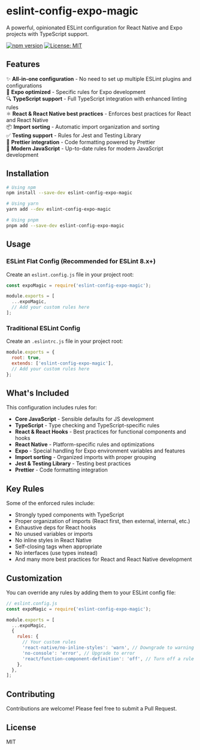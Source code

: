 # eslint-config-expo-magic

A powerful, opinionated ESLint configuration for React Native and Expo projects with TypeScript support.

[![npm version](https://img.shields.io/npm/v/eslint-config-expo-magic.svg)](https://www.npmjs.com/package/eslint-config-expo-magic)
[![License: MIT](https://img.shields.io/badge/License-MIT-blue.svg)](https://opensource.org/licenses/MIT)

## Features

✨ **All-in-one configuration** - No need to set up multiple ESLint plugins and configurations  
🚀 **Expo optimized** - Specific rules for Expo development  
🔍 **TypeScript support** - Full TypeScript integration with enhanced linting rules  
⚛️ **React & React Native best practices** - Enforces best practices for React and React Native  
📦 **Import sorting** - Automatic import organization and sorting  
✅ **Testing support** - Rules for Jest and Testing Library  
💅 **Prettier integration** - Code formatting powered by Prettier  
🔧 **Modern JavaScript** - Up-to-date rules for modern JavaScript development  

## Installation

```bash
# Using npm
npm install --save-dev eslint-config-expo-magic

# Using yarn
yarn add --dev eslint-config-expo-magic

# Using pnpm
pnpm add --save-dev eslint-config-expo-magic
```

## Usage

### ESLint Flat Config (Recommended for ESLint 8.x+)

Create an `eslint.config.js` file in your project root:

```js
const expoMagic = require('eslint-config-expo-magic');

module.exports = [
  ...expoMagic,
  // Add your custom rules here
];
```

### Traditional ESLint Config

Create an `.eslintrc.js` file in your project root:

```js
module.exports = {
  root: true,
  extends: ['eslint-config-expo-magic'],
  // Add your custom rules here
};
```

## What's Included

This configuration includes rules for:

- **Core JavaScript** - Sensible defaults for JS development
- **TypeScript** - Type checking and TypeScript-specific rules
- **React & React Hooks** - Best practices for functional components and hooks
- **React Native** - Platform-specific rules and optimizations
- **Expo** - Special handling for Expo environment variables and features
- **Import sorting** - Organized imports with proper grouping
- **Jest & Testing Library** - Testing best practices
- **Prettier** - Code formatting integration

## Key Rules

Some of the enforced rules include:

- Strongly typed components with TypeScript
- Proper organization of imports (React first, then external, internal, etc.)
- Exhaustive deps for React hooks
- No unused variables or imports
- No inline styles in React Native
- Self-closing tags when appropriate
- No interfaces (use types instead)
- And many more best practices for React and React Native development

## Customization

You can override any rules by adding them to your ESLint config file:

```js
// eslint.config.js
const expoMagic = require('eslint-config-expo-magic');

module.exports = [
  ...expoMagic,
  {
    rules: {
      // Your custom rules
      'react-native/no-inline-styles': 'warn', // Downgrade to warning
      'no-console': 'error', // Upgrade to error
      'react/function-component-definition': 'off', // Turn off a rule
    },
  },
];
```

## Contributing

Contributions are welcome! Please feel free to submit a Pull Request.

## License

MIT